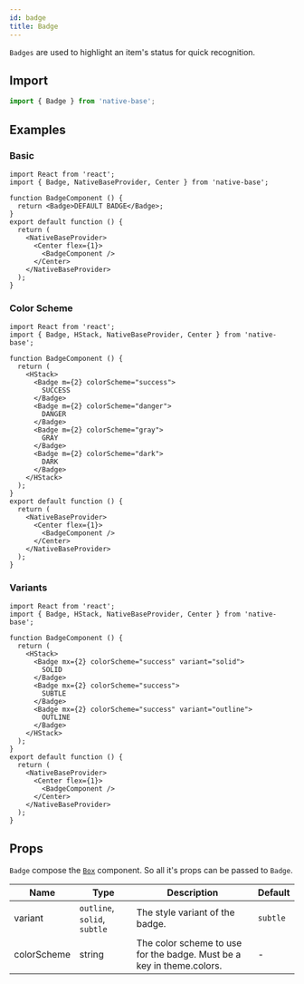 ```yaml
---
id: badge
title: Badge
---
```


`Badges` are used to highlight an item's status for quick recognition.

## Import

```jsx
import { Badge } from 'native-base';
```

## Examples

### Basic

```SnackPlayer name=Badge%20Basic
import React from 'react';
import { Badge, NativeBaseProvider, Center } from 'native-base';

function BadgeComponent () {
  return <Badge>DEFAULT BADGE</Badge>;
}
export default function () {
  return (
    <NativeBaseProvider>
      <Center flex={1}>
        <BadgeComponent />
      </Center>
    </NativeBaseProvider>
  );
}
```

### Color Scheme

```SnackPlayer name=Badge%20Color%20Scheme
import React from 'react';
import { Badge, HStack, NativeBaseProvider, Center } from 'native-base';

function BadgeComponent () {
  return (
    <HStack>
      <Badge m={2} colorScheme="success">
        SUCCESS
      </Badge>
      <Badge m={2} colorScheme="danger">
        DANGER
      </Badge>
      <Badge m={2} colorScheme="gray">
        GRAY
      </Badge>
      <Badge m={2} colorScheme="dark">
        DARK
      </Badge>
    </HStack>
  );
}
export default function () {
  return (
    <NativeBaseProvider>
      <Center flex={1}>
        <BadgeComponent />
      </Center>
    </NativeBaseProvider>
  );
}
```

### Variants

```SnackPlayer name=Badge%20EVariants
import React from 'react';
import { Badge, HStack, NativeBaseProvider, Center } from 'native-base';

function BadgeComponent () {
  return (
    <HStack>
      <Badge mx={2} colorScheme="success" variant="solid">
        SOLID
      </Badge>
      <Badge mx={2} colorScheme="success">
        SUBTLE
      </Badge>
      <Badge mx={2} colorScheme="success" variant="outline">
        OUTLINE
      </Badge>
    </HStack>
  );
}
export default function () {
  return (
    <NativeBaseProvider>
      <Center flex={1}>
        <BadgeComponent />
      </Center>
    </NativeBaseProvider>
  );
}
```

## Props

`Badge` compose the [`Box`](box.md) component. So all it's props can be passed to `Badge`.

| Name        | Type                         | Description                                                           | Default  |
| ----------- | ---------------------------- | --------------------------------------------------------------------- | -------- |
| variant     | `outline`, `solid`, `subtle` | The style variant of the badge.                                       | `subtle` |
| colorScheme | string                       | The color scheme to use for the badge. Must be a key in theme.colors. | -        |
